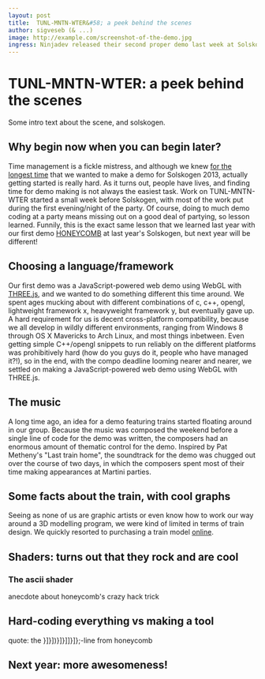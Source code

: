 ```yaml
---
layout: post
title:  TUNL-MNTN-WTER&#58; a peek behind the scenes
author: sigveseb (& ...)
image: http://example.com/screenshot-of-the-demo.jpg
ingress: Ninjadev released their second proper demo last week at Solskogen 2013. Follow the trials and tribulations of a new demo group figuring out what's what in demo making in what can only be a new and innovative approach of radical, impactful transparency which provides a brutally honest glimpse into the undertakings of a loosely coupled hacker`s collective in the demoscene. Or something like that. Anyway, here is what we learned during the making of TUNL-MNTN-WTER. 
---
```


# TUNL-MNTN-WTER: a peek behind the scenes

Some intro text about the scene, and solskogen.

## Why begin now when you can begin later?

Time management is a fickle mistress, and although we knew [for the longest time](http://www.youtube.com/watch?v=a_XgQhMPeEQ#t=32) that we wanted to make a demo for Solskogen 2013, actually getting started is really hard.
As it turns out, people have lives, and finding time for demo making is not always the easiest task.
Work on TUNL-MNTN-WTER started a small week before Solskogen, with most of the work put during the first evening/night of the party.
Of course, doing to much demo coding at a party means missing out on a good deal of partying, so lesson learned.
Funnily, this is the exact same lesson that we learned last year with our first demo [HONEYCOMB](http://pouet.net/prod.php?which=59501) at last year's Solskogen, but next year will be different!

## Choosing a language/framework

Our first demo was a JavaScript-powered web demo using WebGL with [THREE.js](http://threejs.org), and we wanted to do something different this time around.
We spent ages mucking about with different combinations of c, c++, opengl, lightweight framework x, heavyweight framework y, but eventually gave up.
A hard requirement for us is decent cross-platform compatibility, because we all develop in wildly different environments, ranging from Windows 8 through OS X Mavericks to Arch Linux, and most things inbetween.
Even getting simple C++/opengl snippets to run reliably on the different platforms was prohibitively hard (how do you guys do it, people who have managed it?!), so in the end, with the compo deadline looming nearer and nearer, we settled on making a JavaScript-powered web demo using WebGL with THREE.js.

## The music

A long time ago, an idea for a demo featuring trains started floating around in our group.
Because the music was composed the weekend before a single line of code for the demo was written, the composers had an enormous amount of thematic control for the demo.
Inspired by Pat Metheny's "Last train home", the soundtrack for the demo was chugged out over the course of two days, in which the composers spent most of their time making appearances at Martini parties.

## Some facts about the train, with cool graphs

Seeing as none of us are graphic artists or even know how to work our way around a 3D modelling program, we were kind of limited in terms of train design.
We quickly resorted to purchasing a train model [online](link-to-the-train-model).

## Shaders: turns out that they rock and are cool

### The ascii shader

anecdote about honeycomb's crazy hack trick

## Hard-coding everything vs making a tool

quote: the }]}])}]}]]}]};-line from honeycomb

## Next year: more awesomeness!
